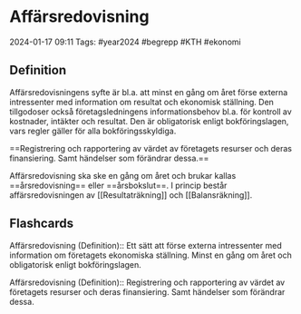 # Affärsredovisning

2024-01-17 09:11
Tags: #year2024 #begrepp #KTH #ekonomi

## Definition

Affärsredovisningens syfte är bl.a. att minst en gång om året förse externa intressenter med information om resultat och ekonomisk ställning. Den tillgodoser också företagsledningens informationsbehov bl.a. för kontroll av kostnader, intäkter och resultat. Den är obligatorisk enligt bokföringslagen, vars regler gäller för alla bokföringsskyldiga.

==Registrering och rapportering av värdet av företagets resurser och deras finansiering. Samt händelser som förändrar dessa.==

Affärsredovisning ska ske en gång om året och brukar kallas ==årsredovisning== eller ==årsbokslut==. I princip består affärsredovisningen av [[Resultaträkning]] och [[Balansräkning]].

## Flashcards

Affärsredovisning (Definition):: Ett sätt att förse externa intressenter med information om företagets ekonomiska ställning. Minst en gång om året och obligatorisk enligt bokföringslagen.
<!--SR:!2024-01-23,1,230!2024-01-25,3,250-->

Affärsredovisning (Definition):: Registrering och rapportering av värdet av företagets resurser och deras finansiering. Samt händelser som förändrar dessa.
<!--SR:!2024-01-23,1,228!2024-01-23,1,228-->
